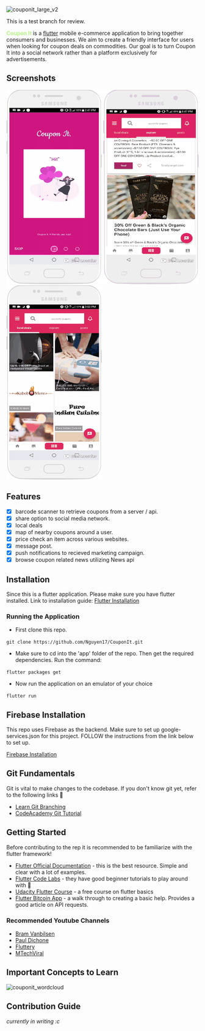 ![couponit_large_v2](https://user-images.githubusercontent.com/17789092/47404556-9dabf980-d702-11e8-93e5-3828dc0ded86.png)

<p>This is a test branch for review.</p>

<p>
<strong style="color: #b6f686;">Coupon It </strong> is a <a href="https://flutter.io/"> flutter</a> mobile e-commerce application to bring together consumers and businesses. We aim to create a friendly interface for users when looking for coupon deals on commodities. Our goal is to turn Coupon It into a social network rather than a platform exclusively for advertisements.
</p>

## Screenshots
![](assets/images/welcome.gif) ![](assets/images/share.gif) ![](assets/images/local_deal.gif)

## Features
* [x] barcode scanner to retrieve coupons from a server / api.
* [x] share option to social media network.
* [x] local deals
* [x] map of nearby coupons around a user.
* [x] price check an item across various websites.
* [x] message post.
* [x] push notifications to recieved marketing campaign.
* [x] browse coupon related news utilizing News api

## Installation
Since this is a flutter application. Please make sure you have flutter installed.
Link to installation guide: [Flutter Installation](https://flutter.io/get-started/install/)
### Running the Application
- First clone this repo.

   
` git clone https://github.com/Nguyen17/CouponIt.git `

- Make sure to cd into the 'app' folder of the repo. Then get the required dependencies. Run the command:

`flutter packages get`

- Now run the application on an emulator of your choice
  
 `flutter run` 

 ## Firebase Installation
 This repo uses Firebase as the backend. Make sure to set up google-services.json for this project. FOLLOW the instructions from the link below to set up.

 [Firebase Installation](https://firebase.google.com/docs/flutter/setup)

## Git Fundamentals
 Git is vital to make changes to the codebase. If you don't know git yet, refer to the following links :penguin:
 - [Learn Git Branching](https://learngitbranching.js.org/) 
 - [CodeAcademy Git Tutorial](https://www.codecademy.com/learn/learn-git) 
## Getting Started
<p>
Before contributing to the rep it is recommended to be familiarize with the flutter framework!
</p>

- [Flutter Official Documentation](https://flutter.io/docs/) - this is the best resource. Simple and clear with a lot of examples.
- [Flutter Code Labs](https://flutter.io/codelabs/) - they have good beginner tutorials to play around with :hamster:
- [Udacity Flutter Course](https://www.udacity.com/course/build-native-mobile-apps-with-flutter--ud905) - a free course on flutter basics
- [Flutter Bitcoin App](https://medium.freecodecamp.org/how-to-build-a-cryptocurrency-price-list-app-using-flutter-sdk-1c75998e1a58) - a walk through to creating a basic help. Provides a good article on API requests.

### Recommended Youtube Channels

- [Bram Vanbilsen](https://www.youtube.com/user/BramVanbilsen)
- [Paul Dichone](https://www.youtube.com/channel/UCRLjpe5AoIUvO4_AwSQEMug)
- [Fluttery](https://www.youtube.com/channel/UCtWyVkPpb8An90SNDTNF0Pg)
- [MTechViral](https://www.youtube.com/channel/UCFTM1FGjZSkoSPDZgtbp7hA)

## Important Concepts to Learn
![couponit_wordcloud](https://user-images.githubusercontent.com/17789092/46177146-a1b13c80-c266-11e8-9020-f10c0fb03b69.png)



## Contribution Guide
<em>currently in writing :c</em>

